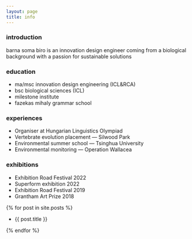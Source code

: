 ```yaml
---
layout: page
title: info
---
```


### introduction

barna soma biro is an innovation design engineer coming from a biological background with a passion for sustainable solutions

### education

- ma/msc innovation design engineering (ICL&RCA)
- bsc biological sciences (ICL)
- milestone institute
- fazekas mihaly grammar school

### experiences

* Organiser at Hungarian Linguistics Olympiad
* Vertebrate evolution placement — Silwood Park
* Environmental summer school — Tsinghua University
* Environmental monitoring — Operation Wallacea

### exhibitions

- Exhibition Road Festival 2022
- Superform exhibition 2022
- Exhibition Road Festival 2019
- Grantham Art Prize 2018

{% for post in site.posts %}
- <a href="{{ site.baseurl }}{{ post.url }}" style="text-decoration:none">
    {{ post.title }}
  </a>
{% endfor %}
